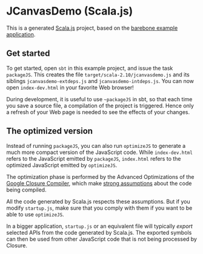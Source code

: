 # JCanvasDemo (Scala.js)

This is a generated [Scala.js](http://www.scala-js.org/) project, based on the [barebone example application](https://github.com/sjrd/scala-js-example-app).

## Get started

To get started, open `sbt` in this example project, and issue the task
`packageJS`. This creates the file `target/scala-2.10/jcanvasdemo.js` and its
siblings `jcanvasdemo-extdeps.js` and `jcanvasdemo-intdeps.js`.
You can now open `index-dev.html` in your favorite Web browser!

During development, it is useful to use `~packageJS` in sbt, so that each
time you save a source file, a compilation of the project is triggered.
Hence only a refresh of your Web page is needed to see the effects of your
changes.

## The optimized version

Instead of running `packageJS`, you can also run `optimizeJS` to generate
a much more compact version of the JavaScript code. While `index-dev.html`
refers to the JavaScript emitted by `packageJS`, `index.html` refers to the
optimized JavaScript emitted by `optimizeJS`.

The optimization phase is performed by the Advanced Optimizations of the
[Google Closure Compiler](https://developers.google.com/closure/compiler/),
which make
[strong assumptions](https://developers.google.com/closure/compiler/docs/api-tutorial3)
about the code being compiled.

All the code generated by Scala.js respects these assumptions. But if you
modify `startup.js`, make sure that you comply with them if you want to be
able to use `optimizeJS`.

In a bigger application, `startup.js` or an equivalent file will typically
*export* selected APIs from the code generated by Scala.js. The exported
symbols can then be used from other JavaScript code that is not being
processed by Closure.
